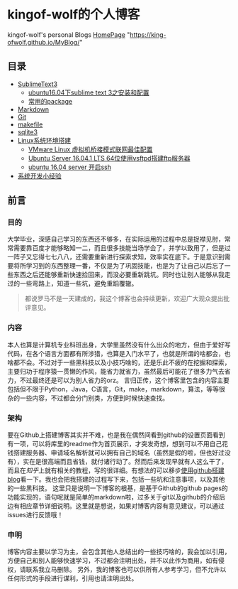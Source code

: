 # kingof-wolf的个人博客
kingof-wolf's personal Blogs
[HomePage](https://king-ofwolf.github.io/MyBlog/) "https://king-ofwolf.github.io/MyBlog/"

## 目录

- [SublimeText3](src/SublimeText3.md)
	- [ubuntu16.04下sublime text 3之安装和配置](src/SublimeText3/sublime-text-install_ubuntu16.04.5_LST.md)
	- [常用的package](src/SublimeText3/sublime-text-config_sublimetext3.md)
- [Markdown](src/Markdown.md)
- [Git](src/Git.md)
- [makefile](src/makefile.md)
- [sqlite3](src/sqlite3/Database_Lock_and_Transactions.md)
- [Linux系统环境搭建](src/Linux.md)
	- [VMware Linux 虚拟机桥接模式联网最佳配置](src/Linux/bridging-network-config_VMware_windows8.1.md)
	- [Ubuntu Server 16.04.1 LTS 64位使用vsftpd搭建ftp服务器](src/Linux/ftp-server_install_ubuntu16.04.5_LST.md)
	- [ubuntu 16.04 server 开启ssh](src/Linux/ssh-server-install_ubuntu16.04.5_LST.md)
- [系统开发小经验](src/System_Tips.md)

## 前言

### 目的

大学毕业，深感自己学习的东西还不够多，在实际运用的过程中总是捉襟见肘，常常需要靠百度才能够略知一二，而且很多技能当场学会了，并学以致用了，但是过一阵子又忘得七七八八，还需要重新进行探索求知，效率实在底下。于是意识到需要将所学习到的东西整理一番，不仅是为了巩固技能，也是为了让自己以后忘了一些东西之后还能够重新快速捡回来，而没必要重新跳坑。同时也让别人能够从我走过的一些弯路上，知道一些坑，避免重蹈覆辙。
>都说罗马不是一天建成的，我这个博客也会持续更新，欢迎广大观众提出批评意见。

### 内容
本人也算是计算机专业科班出身，大学里虽然没有什么出众的地方，但由于爱好写代码，在各个语言方面都有所涉猎，也算是入门水平了，也就是所谓的啥都会，也啥都不会。不过对于一些黑科技以及小技巧啥的，还是乐此不疲的在挖掘和探索，主要归功于程序猿一贯懒的作风，能省力就省力，虽然最后可能花了很多力气去省力，不过最终还是可以为别人省力的orz。
言归正传，这个博客里包含的内容主要包括但不限于Python，Java，C语言，Git，make，markdown，算法，等等很杂的一些内容，不过都会分门别类，方便到时候快速查找。

### 架构
要在Github上搭建博客其实并不难，也是我在偶然间看到github的设置页面看到有一项，可以将库里的readme作为首页展示，才突发奇想，想到可以不用自己花钱搭建服务器、申请域名解析就可以拥有自己的域名（虽然是假的啦，但也好过没有），实在是很高端而且省钱，就付诸行动了。然而后来发现早就有人这么干了，而且在*知乎*上就有相关的教程，写的很详细。有想法的可以移步[使用github搭建blog]看一下。我也会把我搭建的过程写下来，包括一些坑和注意事项，以及其他的一些黑科技。
这里只是说明一下博客的根基，是基于Github的github pages的功能实现的，语句呢就是简单的markdown啦，过多关于git以及github的介绍后边有相应章节详细说明。这里就是想说，如果对博客内容有意见建议，可以通过issues进行反馈哦！

### 申明
博客内容主要以学习为主，会包含其他人总结出的一些技巧啥的，我会加以引用，方便自己和别人能够快速学习，不过都会注明出处，并不以此作为商用，如有侵权，请联系我立马删除。
另外，我的博客也可以供所有人参考学习，但不允许以任何形式的手段进行谋利，引用也请注明出处。

[使用github搭建blog]: https://www.zhihu.com/answer/677815713
